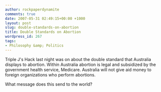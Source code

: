 ```yaml
---
author: rockpaperdynamite
comments: true
date: 2007-05-31 02:49:15+00:00 +1000
layout: post
slug: double-standards-on-abortion
title: Double Standards on Abortion
wordpress_id: 267
tags:
- Philosophy &amp; Politics
---
```


Triple J's Hack last night was on about the double standard that Australia displays to abortion. Within Australia abortion is legal and subsidized by the government health service, Medicare. Australia will not give aid money to foreign organizations who perform abortions.

What message does this send to the world?
